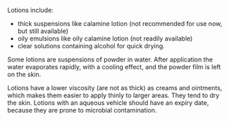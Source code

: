 Lotions include:

-   thick suspensions like calamine lotion (not recommended for use now, but still available)
-   oily emulsions like oily calamine lotion (not readily available)
-   clear solutions containing alcohol for quick drying.

Some lotions are suspensions of powder in water. After application the water evaporates rapidly, with a cooling effect, and the powder film is left on the skin.

Lotions have a lower viscosity (are not as thick) as creams and ointments, which makes them easier to apply thinly to larger areas. They tend to dry the skin. Lotions with an aqueous vehicle should have an expiry date, because they are prone to microbial contamination.
